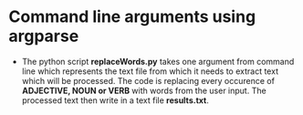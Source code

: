 # Command line arguments using argparse

 - The python script **replaceWords.py** takes one argument from command line which represents the text file from which it needs to extract text which will be processed. The code is replacing every occurence of **ADJECTIVE, NOUN or VERB** with words from the user input. The processed text then write in a text file **results.txt**.

